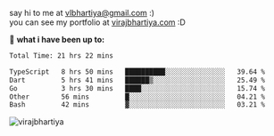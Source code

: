 say hi to me at [vlbhartiya@gmail.com](mailto:vlbhartiya@gmail.com) :)<br/>
you can see my portfolio at [virajbhartiya.com](https://virajbhartiya.com) :D<br/>


🚀 **what i have been up to:**

<!--START_SECTION:waka-->

```txt
Total Time: 21 hrs 22 mins

TypeScript   8 hrs 50 mins   ██████████░░░░░░░░░░░░░░░   39.64 %
Dart         5 hrs 41 mins   ██████▒░░░░░░░░░░░░░░░░░░   25.49 %
Go           3 hrs 30 mins   ████░░░░░░░░░░░░░░░░░░░░░   15.74 %
Other        56 mins         █░░░░░░░░░░░░░░░░░░░░░░░░   04.21 %
Bash         42 mins         ▓░░░░░░░░░░░░░░░░░░░░░░░░   03.21 %
```

<!--END_SECTION:waka-->

<p align="left"> <img src="https://komarev.com/ghpvc/?username=virajbhartiya&color=blue" alt="virajbhartiya" /> </p>
